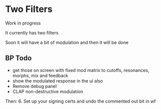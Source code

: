 # Two Filters

Work in progress

It currently has two filters

Soon it will have a bit of modulation and then it will be done

## BP Todo

- get those on screen with fixed mod matrix to cutoffs, resonances, morphs, mix and feedback
- show the modulated response in the ui also 
- Remove debug panel
- CLAP non-destructive modulation

Then:
6. Set up your signing certs and undo the commented out bit in wf
